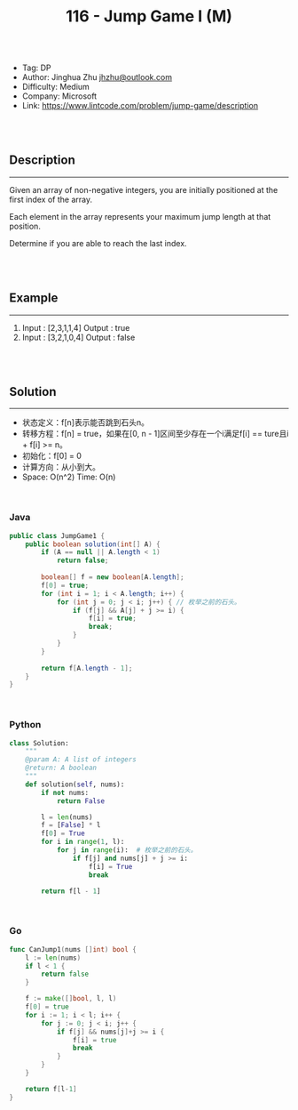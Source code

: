 # <center>116 - Jump Game I (M)</center> 



<br></br>

* Tag: DP
* Author: Jinghua Zhu <jhzhu@outlook.com>
* Difficulty: Medium
* Company: Microsoft
* Link: https://www.lintcode.com/problem/jump-game/description

<br></br>



## Description
----
Given an array of non-negative integers, you are initially positioned at the first index of the array.

Each element in the array represents your maximum jump length at that position.

Determine if you are able to reach the last index. 

<br></br>



## Example
----
1. Input : [2,3,1,1,4] Output : true
2. Input : [3,2,1,0,4] Output : false

<br></br>



## Solution
----
- 状态定义：f[n]表示能否跳到石头n。
- 转移方程：f[n] = true，如果在[0, n - 1]区间至少存在一个i满足f[i] == ture且i + f[i] >= n。
- 初始化：f[0] = 0
- 计算方向：从小到大。
- Space: O(n^2) Time: O(n)

<br>


### Java
```java
public class JumpGame1 {
    public boolean solution(int[] A) {
        if (A == null || A.length < 1)
            return false;
        
        boolean[] f = new boolean[A.length];
        f[0] = true;
        for (int i = 1; i < A.length; i++) {
            for (int j = 0; j < i; j++) { // 枚举之前的石头。
                if (f[j] && A[j] + j >= i) {
                    f[i] = true;
                    break;
                }
            }
        }
        
        return f[A.length - 1];
    }
}
```

<br>


### Python
```python
class Solution:
    """
    @param A: A list of integers
    @return: A boolean
    """
    def solution(self, nums):
        if not nums:
            return False

        l = len(nums)
        f = [False] * l
        f[0] = True
        for i in range(1, l):
            for j in range(i):  # 枚举之前的石头。
                if f[j] and nums[j] + j >= i:
                    f[i] = True
                    break

        return f[l - 1]
```

<br>


### Go
```go
func CanJump1(nums []int) bool {
	l := len(nums)
	if l < 1 {
		return false
	}

	f := make([]bool, l, l)
	f[0] = true
	for i := 1; i < l; i++ {
		for j := 0; j < i; j++ {
			if f[j] && nums[j]+j >= i {
				f[i] = true
				break
			}
		}
	}

	return f[l-1]
}
```
